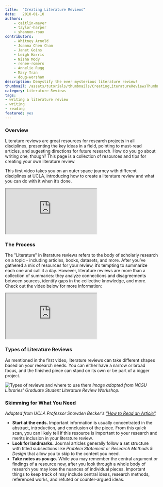 ```yaml
---
title:  "Creating Literature Reviews"
date:   2010-01-10
authors: 
    - caitlin-meyer
    - taylor-harper
    - shannon-roux
contributors:
    - Whitney Arnold
    - Joanna Chen Cham
    - Janet Goins
    - Leigh Harris
    - Nisha Mody
    - renee-romero
    - Annelie Rugg
    - Mary Tran
    - doug-worsham
description: Demystify the ever mysterious literature review! 
thumbnail: /assets/tutorials/thumbnails/CreatingLiteratureReviewsThumbnail.png
category: Literature Reviews
tags:
- writing a literature review
- writing
- reading
featured: yes
---
```

<h3>Overview</h3>
<!-- <p >Literature reviews are great resources for research projects in all disciplines. Not only do they present the key ideas in a field and point to must-read articles, but they also suggest directions for future research. How do you go about writing one, though? This page is a collection of resources and tips for creating your own literature review - covering everything from your role as the author of a literature review to organizational approaches and writing strategies.</p> <BR> <p> This first video takes you on an outer space journey with different disciplines at UCLA, introducing how to create a literature review and what you can do with it when it’s done. </p> -->
<p >Literature reviews are great resources for research projects in all disciplines, presenting the key ideas in a field, pointing to must-read articles, and sugesting directions for future research. How do you go about writing one, though? This page is a collection of resources and tips for creating your own literature review.</p>
<p> This first video takes you on an outer space journey with different disciplines at UCLA, introducing how to create a literature review and what you can do with it when it’s done. </p>

<div class="embed-responsive embed-responsive-16by9">
  <iframe class="embed-responsive-item" src="https://www.youtube.com/embed/u-jg92ZjObg" allowfullscreen></iframe>
</div>

<h3 class="mt-3">The Process</h3>
<p >The "Literature" in literature reviews refers to the body of scholarly research on a topic - including articles, books, datasets, and more. After you’ve gathered a mix of resources for your review, it’s tempting to summarize each one and call it a day. However, literature reviews are more than a collection of summaries: they analyze connections and disagreements between sources, identify gaps in the collective knowledge, and more. Check out the video below for more information:</p> 

<div class="embed-responsive embed-responsive-16by9">
  <iframe class="embed-responsive-item" src="https://www.youtube.com/embed/ZDhHkKO3urg" allowfullscreen></iframe>
</div>
<!-- include embed-and-share-buttons.html ? -->

<h3 class="mt-3">Types of Literature Reviews</h3>

<p >As mentioned in the first video, literature reviews can take different shapes based on your research needs. You can either have a narrow or broad focus, and the finished piece can stand on its own or be part of a bigger project.</p>
<img src="{{ '/assets/images/lit-review-plot.jpg' | prepend: site.baseurl }}" class="img-fluid" alt="Types of reviews and where to use them" data-caption="Types of reviews and where to use them"> 
<i>Image adapted from NCSU Libraries' Graduate Student Literature Review Workshop.</i>


<h3>Skimming for What You Need</h3>
<p ><i>Adapted from UCLA Professor Snowden Becker's <a href="https://snowdenbecker.files.wordpress.com/2016/09/how-to-read-an-article_2016.pdf">"How to Read an Article"</a>.</i><BR>
<ul>
<li><b>Start at the ends.</b> Important information is usually concentrated in the abstract, introduction, and conclusion of the piece. From this quick scan, you can likely tell if this resource is important to your research and merits inclusion in your literature review.</li>
<li><b>Look for landmarks.</b> Journal articles generally follow a set structure with titled subsections like <i>Problem Statement</i> or <i>Research Methods &amp; Design</i> that allow you to skip to the content you need.</li>
<li><b>Take notes as you go.</b> While you may remember the central argument or findings of a resource now, after you look through a whole body of research you may lose the nuances of individual pieces. Important things to keep track of may include central ideas, research methods, referenced works, and refuted or counter-argued ideas. </li></ul>

